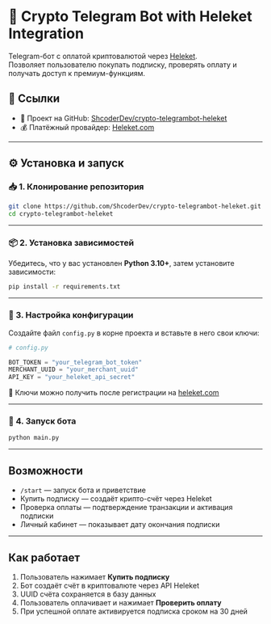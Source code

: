 # 🤖 Crypto Telegram Bot with Heleket Integration

Telegram-бот с оплатой криптовалютой через [Heleket](https://heleket.com/?utm_source=youtube&utm_medium=blogger&utm_campaign=shcoder001).  
Позволяет пользователю покупать подписку, проверять оплату и получать доступ к премиум-функциям.

## 🔗 Ссылки

- 🧠 Проект на GitHub: [ShcoderDev/crypto-telegrambot-heleket](https://github.com/ShcoderDev/crypto-telegrambot-heleket)
- 💰 Платёжный провайдер: [Heleket.com](https://heleket.com/?utm_source=youtube&utm_medium=blogger&utm_campaign=shcoder001)

---

## ⚙️ Установка и запуск

### 📥 1. Клонирование репозитория

```bash
git clone https://github.com/ShcoderDev/crypto-telegrambot-heleket.git
cd crypto-telegrambot-heleket
````

---

### 📦 2. Установка зависимостей

Убедитесь, что у вас установлен **Python 3.10+**, затем установите зависимости:

```bash
pip install -r requirements.txt
```

---

### 🔐 3. Настройка конфигурации

Создайте файл `config.py` в корне проекта и вставьте в него свои ключи:

```python
# config.py

BOT_TOKEN = "your_telegram_bot_token"
MERCHANT_UUID = "your_merchant_uuid"
API_KEY = "your_heleket_api_secret"
```

📌 Ключи можно получить после регистрации на [heleket.com](https://heleket.com/?utm_source=youtube&utm_medium=blogger&utm_campaign=shcoder001)

---

### 🚀 4. Запуск бота

```bash
python main.py
```

---

## Возможности

* `/start` — запуск бота и приветствие
* Купить подписку — создаёт крипто-счёт через Heleket
* Проверка оплаты — подтверждение транзакции и активация подписки
* Личный кабинет — показывает дату окончания подписки

---

## Как работает

1. Пользователь нажимает **Купить подписку**
2. Бот создаёт счёт в криптовалюте через API Heleket
3. UUID счёта сохраняется в базу данных
4. Пользователь оплачивает и нажимает **Проверить оплату**
5. При успешной оплате активируется подписка сроком на 30 дней
